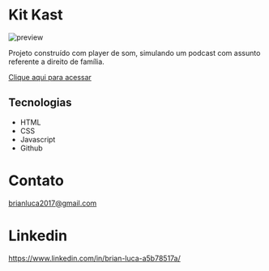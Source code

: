 # Kit Kast
![preview](./kast.png)

Projeto construído com player de som, simulando um podcast com assunto referente a direito de família.

 [Clique aqui para acessar](https://brianluca99.github.io/KitKast2/)

## Tecnologias
- HTML 
- CSS
- Javascript
- Github 

# Contato 
brianluca2017@gmail.com 

# Linkedin
https://www.linkedin.com/in/brian-luca-a5b78517a/
